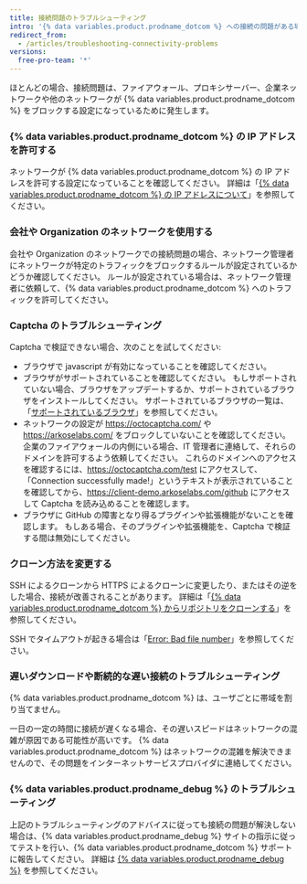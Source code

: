 ```yaml
---
title: 接続問題のトラブルシューティング
intro: '{% data variables.product.prodname_dotcom %} への接続の問題がある場合、接続のトラブルシューティングをして、次に問題を診断するために {% data variables.product.prodname_debug %} のツールを使ってください。'
redirect_from:
  - /articles/troubleshooting-connectivity-problems
versions:
  free-pro-team: '*'
---
```



ほとんどの場合、接続問題は、ファイアウォール、プロキシサーバー、企業ネットワークや他のネットワークが {% data variables.product.prodname_dotcom %} をブロックする設定になっているために発生します。

### {% data variables.product.prodname_dotcom %} の IP アドレスを許可する

ネットワークが {% data variables.product.prodname_dotcom %} の IP アドレスを許可する設定になっていることを確認してください。 詳細は「[{% data variables.product.prodname_dotcom %} の IP アドレスについて](/articles/about-github-s-ip-addresses)」を参照してください。

### 会社や Organization のネットワークを使用する

会社や Organization のネットワークでの接続問題の場合、ネットワーク管理者にネットワークが特定のトラフィックをブロックするルールが設定されているかどうか確認してください。 ルールが設定されている場合は、ネットワーク管理者に依頼して、{% data variables.product.prodname_dotcom %} へのトラフィックを許可してください。

### Captcha のトラブルシューティング

Captcha で検証できない場合、次のことを試してください:
- ブラウザで javascript が有効になっていることを確認してください。
- ブラウザがサポートされていることを確認してください。 もしサポートされていない場合、ブラウザをアップデートするか、サポートされているブラウザをインストールしてください。 サポートされているブラウザの一覧は、「[サポートされているブラウザ](/articles/supported-browsers)」を参照してください。
- ネットワークの設定が https://octocaptcha.com/ や https://arkoselabs.com/ をブロックしていないことを確認してください。 企業のファイアウォールの内側にいる場合、IT 管理者に連絡して、それらのドメインを許可するよう依頼してください。 これらのドメインへのアクセスを確認するには、https://octocaptcha.com/test にアクセスして、「Connection successfully made!」というテキストが表示されていることを確認してから、https://client-demo.arkoselabs.com/github にアクセスして Captcha を読み込めることを確認します。
- ブラウザに GitHub の障害となり得るプラグインや拡張機能がないことを確認します。 もしある場合、そのプラグインや拡張機能を、Captcha で検証する間は無効にしてください。

### クローン方法を変更する

SSH によるクローンから HTTPS によるクローンに変更したり、またはその逆をした場合、接続が改善されることがあります。 詳細は「[{% data variables.product.prodname_dotcom %} からリポジトリをクローンする](/articles/cloning-a-repository-from-github)」を参照してください。

SSH でタイムアウトが起きる場合は「[Error: Bad file number](/articles/error-bad-file-number)」を参照してください。

### 遅いダウンロードや断続的な遅い接続のトラブルシューティング

{% data variables.product.prodname_dotcom %} は、ユーザごとに帯域を割り当てません。

一日の一定の時間に接続が遅くなる場合、その遅いスピードはネットワークの混雑が原因である可能性が高いです。 {% data variables.product.prodname_dotcom %} はネットワークの混雑を解決できませんので、その問題をインターネットサービスプロバイダに連絡してください。

### {% data variables.product.prodname_debug %} のトラブルシューティング

上記のトラブルシューティングのアドバイスに従っても接続の問題が解決しない場合は、{% data variables.product.prodname_debug %} サイトの指示に従ってテストを行い、{% data variables.product.prodname_dotcom %} サポートに報告してください。 詳細は [{% data variables.product.prodname_debug %}](https://github-debug.com/) を参照してください。
